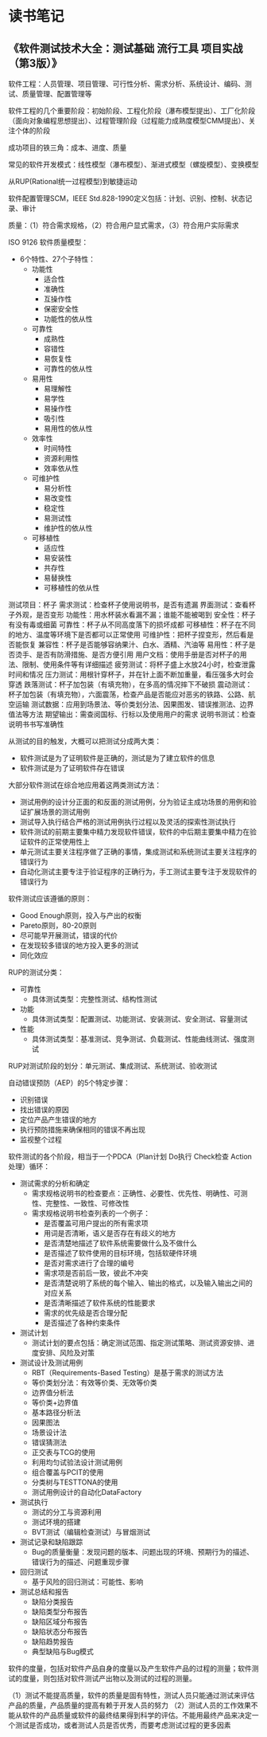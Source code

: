 # 读书笔记

## 《软件测试技术大全：测试基础 流行工具 项目实战（第3版）》 

软件工程：人员管理、项目管理、可行性分析、需求分析、系统设计、编码、测试、质量管理、配置管理等

软件工程的几个重要阶段：初始阶段、工程化阶段（瀑布模型提出）、工厂化阶段（面向对象编程思想提出）、过程管理阶段（过程能力成熟度模型CMM提出）、关注个体的阶段

成功项目的铁三角：成本、进度、质量

常见的软件开发模式：线性模型（瀑布模型）、渐进式模型（螺旋模型）、变换模型

从RUP(Rational统一过程模型)到敏捷运动

软件配置管理SCM，IEEE Std.828-1990定义包括：计划、识别、控制、状态记录、审计

质量：（1）符合需求规格，（2）符合用户显式需求，（3）符合用户实际需求

ISO 9126 软件质量模型：

- 6个特性、27个子特性： 
  - 功能性
    - 适合性
    - 准确性
    - 互操作性
    - 保密安全性
    - 功能性的依从性
  - 可靠性
    - 成熟性
    - 容错性
    - 易恢复性
    - 可靠性的依从性
  - 易用性
    - 易理解性
    - 易学性
    - 易操作性
    - 吸引性
    - 易用性的依从性
  - 效率性
    - 时间特性
    - 资源利用性
    - 效率依从性
  - 可维护性
    - 易分析性
    - 易改变性
    - 稳定性
    - 易测试性
    - 维护性的依从性
  - 可移植性
    - 适应性
    - 易安装性
    - 共存性
    - 易替换性
    - 可移植性的依从性

测试项目：杯子
需求测试：检查杯子使用说明书，是否有遗漏
界面测试：查看杯子外观，是否变形
功能性：用水杯装水看漏不漏；谁能不能被喝到
安全性：杯子有没有毒或细菌
可靠性：杯子从不同高度落下的损坏成都
可移植性：杯子在不同的地方、温度等环境下是否都可以正常使用
可维护性：把杯子捏变形，然后看是否能恢复
兼容性：杯子是否能够容纳果汁、白水、酒精、汽油等
易用性：杯子是否烫手、是否有防滑措施、是否方便引用
用户文档：使用手册是否对杯子的用法、限制、使用条件等有详细描述
疲劳测试：将杯子盛上水放24小时，检查泄露时间和情况
压力测试：用根针穿杯子，并在针上面不断加重量，看压强多大时会穿透
跌落测试：杯子加包装（有填充物），在多高的情况摔下不破损
震动测试：杯子加包装（有填充物），六面震荡，检查产品是否能应对恶劣的铁路、公路、航空运输
测试数据：应用到场景法、等价类划分法、因果图发、错误推测法、边界值法等方法
期望输出：需查阅国标、行标以及使用用户的需求
说明书测试：检查说明书书写准确性

从测试的目的触发，大概可以把测试分成两大类：

- 软件测试是为了证明软件是正确的，测试是为了建立软件的信息
- 软件测试是为了证明软件存在错误

大部分软件测试在综合地应用着这两类测试方法：

- 测试用例的设计分正面的和反面的测试用例，分为验证主成功场景的用例和验证扩展场景的测试用例
- 测试导入执行结合严格的测试用例执行过程以及灵活的探索性测试执行
- 软件测试的前期主要集中精力发现软件错误，软件的中后期主要集中精力在验证软件的正常使用性上
- 单元测试主要关注程序做了正确的事情，集成测试和系统测试主要关注程序的错误行为
- 自动化测试主要专注于验证程序的正确行为，手工测试主要专注于发现软件的错误行为

软件测试应该遵循的原则：

- Good Enough原则，投入与产出的权衡
- Pareto原则，80-20原则
- 尽可能早开展测试，错误的代价
- 在发现较多错误的地方投入更多的测试
- 同化效应

RUP的测试分类：

- 可靠性
  - 具体测试类型：完整性测试、结构性测试
- 功能
  - 具体测试类型：配置测试、功能测试、安装测试、安全测试、容量测试
- 性能
  - 具体测试类型：基准测试、竞争测试、负载测试、性能曲线测试、强度测试
  
RUP对测试阶段的划分：单元测试、集成测试、系统测试、验收测试

自动错误预防（AEP）的5个特定步骤：

- 识别错误
- 找出错误的原因
- 定位产品产生错误的地方
- 执行预防措施来确保相同的错误不再出现
- 监视整个过程

软件测试的各个阶段，相当于一个PDCA（Plan计划 Do执行 Check检查 Action处理）循环：

- 测试需求的分析和确定
  - 需求规格说明书的检查要点：正确性、必要性、优先性、明确性、可测性、完整性、一致性、可修改性
  - 需求规格说明书检查列表的一个例子：
    - 是否覆盖可用户提出的所有需求项
    - 用词是否清晰，语义是否存在有歧义的地方
    - 是否清楚地描述了软件系统需要做什么及不做什么
    - 是否描述了软件使用的目标环境，包括软硬件环境
    - 是否对需求进行了合理的编号
    - 需求项是否前后一致，彼此不冲突
    - 是否清楚说明了系统的每个输入、输出的格式，以及输入输出之间的对应关系
    - 是否清晰描述了软件系统的性能要求
    - 需求的优先级是否合理分配
    - 是否描述了各种约束条件
- 测试计划
  - 测试计划的要点包括：确定测试范围、指定测试策略、测试资源安排、进度安排、风险及对策
- 测试设计及测试用例
  - RBT（Requirements-Based Testing）是基于需求的测试方法
  - 等价类划分法：有效等价类、无效等价类
  - 边界值分析法
  - 等价类+边界值
  - 基本路径分析法
  - 因果图法
  - 场景设计法
  - 错误猜测法
  - 正交表与TCG的使用
  - 利用均匀试验法设计测试用例
  - 组合覆盖与PCIT的使用
  - 分类树与TESTTONA的使用
  - 测试用例设计的自动化DataFactory
- 测试执行
  - 测试的分工与资源利用
  - 测试环境的搭建
  - BVT测试（编辑检查测试）与冒烟测试
- 测试记录和缺陷跟踪
  - Bug的质量衡量：发现问题的版本、问题出现的环境、预期行为的描述、错误行为的描述、问题重现步骤
- 回归测试
  - 基于风险的回归测试：可能性、影响
- 测试总结和报告
  - 缺陷分类报告
  - 缺陷类型分布报告
  - 缺陷区域分布报告
  - 缺陷状态分布报告
  - 缺陷趋势报告
  - 典型缺陷与Bug模式

软件的度量，包括对软件产品自身的度量以及产生软件产品的过程的测量；软件测试的度量，则包括对软件测试产出物以及测试的过程的测量。

（1）测试不能提高质量，软件的质量是固有特性，测试人员只能通过测试来评估产品的质量，产品质量的提高有赖于开发人员的努力
（2）测试人员的工作效果不能从软件的产品质量或软件的最终结果得到科学的评估。不能用最终产品来决定一个测试是否成功，或者测试人员是否优秀，而要考虑测试过程的更多因素









